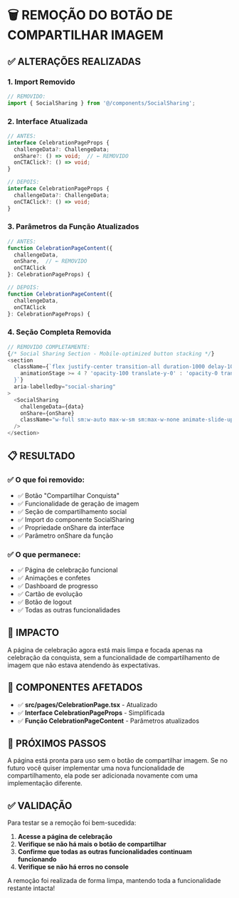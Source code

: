 # 🗑️ REMOÇÃO DO BOTÃO DE COMPARTILHAR IMAGEM

## ✅ ALTERAÇÕES REALIZADAS

### 1. **Import Removido**
```typescript
// REMOVIDO:
import { SocialSharing } from '@/components/SocialSharing';
```

### 2. **Interface Atualizada**
```typescript
// ANTES:
interface CelebrationPageProps {
  challengeData?: ChallengeData;
  onShare?: () => void;  // ← REMOVIDO
  onCTAClick?: () => void;
}

// DEPOIS:
interface CelebrationPageProps {
  challengeData?: ChallengeData;
  onCTAClick?: () => void;
}
```

### 3. **Parâmetros da Função Atualizados**
```typescript
// ANTES:
function CelebrationPageContent({ 
  challengeData, 
  onShare,  // ← REMOVIDO
  onCTAClick 
}: CelebrationPageProps) {

// DEPOIS:
function CelebrationPageContent({ 
  challengeData, 
  onCTAClick 
}: CelebrationPageProps) {
```

### 4. **Seção Completa Removida**
```typescript
// REMOVIDO COMPLETAMENTE:
{/* Social Sharing Section - Mobile-optimized button stacking */}
<section 
  className={`flex justify-center transition-all duration-1000 delay-1000 gpu-accelerated ${
    animationStage >= 4 ? 'opacity-100 translate-y-0' : 'opacity-0 translate-y-8'
  }`}
  aria-labelledby="social-sharing"
>
  <SocialSharing
    challengeData={data}
    onShare={onShare}
    className="w-full sm:w-auto max-w-sm sm:max-w-none animate-slide-up-staggered animate-delay-400"
  />
</section>
```

## 📋 RESULTADO

### ✅ **O que foi removido:**
- ✅ Botão "Compartilhar Conquista" 
- ✅ Funcionalidade de geração de imagem
- ✅ Seção de compartilhamento social
- ✅ Import do componente SocialSharing
- ✅ Propriedade onShare da interface
- ✅ Parâmetro onShare da função

### ✅ **O que permanece:**
- ✅ Página de celebração funcional
- ✅ Animações e confetes
- ✅ Dashboard de progresso
- ✅ Cartão de evolução
- ✅ Botão de logout
- ✅ Todas as outras funcionalidades

## 🎯 IMPACTO

A página de celebração agora está mais limpa e focada apenas na celebração da conquista, sem a funcionalidade de compartilhamento de imagem que não estava atendendo às expectativas.

## 📱 COMPONENTES AFETADOS

- ✅ **src/pages/CelebrationPage.tsx** - Atualizado
- ✅ **Interface CelebrationPageProps** - Simplificada
- ✅ **Função CelebrationPageContent** - Parâmetros atualizados

## 🚀 PRÓXIMOS PASSOS

A página está pronta para uso sem o botão de compartilhar imagem. Se no futuro você quiser implementar uma nova funcionalidade de compartilhamento, ela pode ser adicionada novamente com uma implementação diferente.

## ✅ VALIDAÇÃO

Para testar se a remoção foi bem-sucedida:

1. **Acesse a página de celebração**
2. **Verifique se não há mais o botão de compartilhar**
3. **Confirme que todas as outras funcionalidades continuam funcionando**
4. **Verifique se não há erros no console**

A remoção foi realizada de forma limpa, mantendo toda a funcionalidade restante intacta!